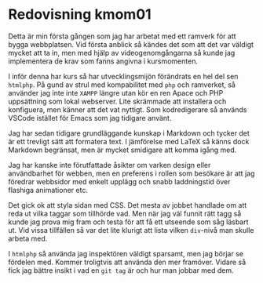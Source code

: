 ---
---

# Redovisning kmom01

Detta är min första gången som jag har arbetat med ett ramverk för att bygga
webbplatsen. Vid första anblick så kändes det som att det var väldigt mycket att
ta in, men med hjälp av videogenomgångarna så kunde jag implementera de krav som
fanns angivna i kursmomenten.

I inför denna har kurs så har utvecklingsmijön förändrats en hel del sen
`htmlphp`. På gund av strul med  kompabilitet med `php` och ramverket, så
använder jag inte inte `XAMPP` längre utan kör en ren Apace och PHP uppsättning
som lokal webserver. Lite skrämmade att installera och konfiguera, men känner att
det vat nyttigt. Som kodredigerare så används VSCode istället för Emacs som
jag tidigare använt.

Jag har sedan tidigare grundläggande kunskap i Markdown och tycker det är ett
trevligt sätt att formatera text. I jämförelse med LaTeX så känns dock Markdown
begränsat, men är mycket smidigare att komma igång med.

Jag har kanske inte förutfattade åsikter om varken design eller användbarhet för
webben, men en preferens i rollen som besökare är att jag föredrar webbsidor med
enkelt upplägg och snabb laddningstid över flashiga animationer etc.

Det gick ok att styla sidan med CSS. Det mesta av jobbet handlade om att reda ut
vilka taggar som tillhörde vad. Men när jag väl funnit rätt tagg så kunde jag 
prova mig fram och testa för att få ett utseende som såg läsbart ut. 
Vid vissa tillfällen så var det lite klurigt att lista vilken `div`-nivå man skulle arbeta med.

I `htmlphp` så använda jag inspektören väldigt sparsamt, men jag börjar se fördelen med.
Kommer troligtvis att använda den mer framöver.
Vidare så fick jag bättre insikt i vad en `git tag` är och hur man jobbar med dem.



<!-- 
Är du sedan tidigare van att jobba i ramverk för att bygga webbplatser?
Det blev en del nya verktyg och tekniker i labbmiljön och för att jobba med redovisa sidan, är du bekant med några av dem sedan tidigare?
Har du några förutfattade meningar, eller kanske en etablerad övertygelse, inom design och användbarhet för webben?
Hur kändes det att styla webbplatsen med CSS? Gick det bra?
Vilken är din TIL för detta kmom? 
-->

